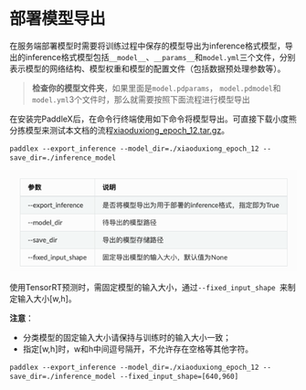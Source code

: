 # 部署模型导出

在服务端部署模型时需要将训练过程中保存的模型导出为inference格式模型，导出的inference格式模型包括`__model__`、`__params__`和`model.yml`三个文件，分别表示模型的网络结构、模型权重和模型的配置文件（包括数据预处理参数等）。

> **检查你的模型文件夹**，如果里面是`model.pdparams`， `model.pdmodel`和`model.yml`3个文件时，那么就需要按照下面流程进行模型导出

在安装完PaddleX后，在命令行终端使用如下命令将模型导出。可直接下载小度熊分拣模型来测试本文档的流程[xiaoduxiong_epoch_12.tar.gz](https://bj.bcebos.com/paddlex/models/xiaoduxiong_epoch_12.tar.gz)。

```
paddlex --export_inference --model_dir=./xiaoduxiong_epoch_12 --save_dir=./inference_model
```

![](../pics/10.png)

使用TensorRT预测时，需固定模型的输入大小，通过`--fixed_input_shape `来制定输入大小[w,h]。

**注意**：
- 分类模型的固定输入大小请保持与训练时的输入大小一致；
- 指定[w,h]时，w和h中间逗号隔开，不允许存在空格等其他字符。

```
paddlex --export_inference --model_dir=./xiaoduxiong_epoch_12 --save_dir=./inference_model --fixed_input_shape=[640,960]
```
